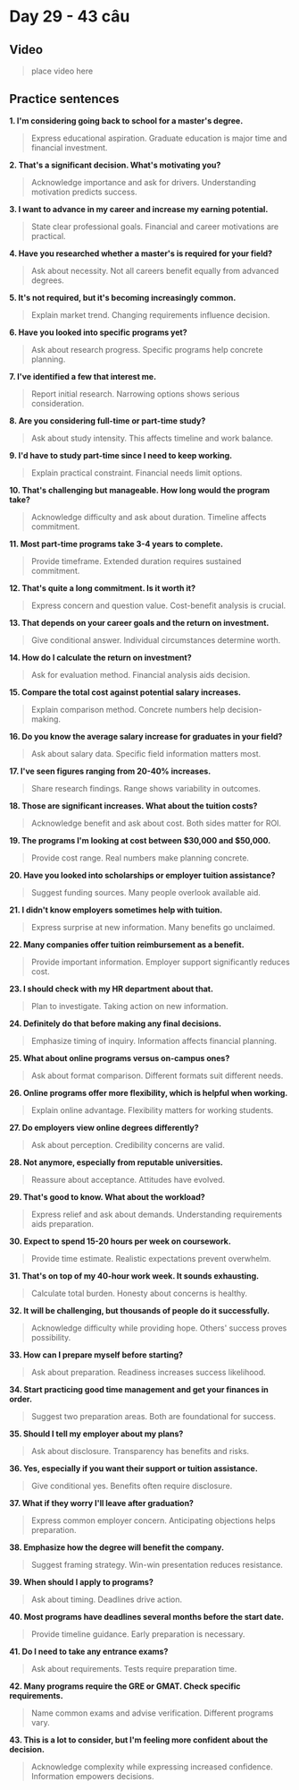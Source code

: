 # Day 29 - 43 câu

## Video
> place video here

## Practice sentences

**1. I'm considering going back to school for a master's degree.**
> Express educational aspiration. Graduate education is major time and financial investment.

**2. That's a significant decision. What's motivating you?**
> Acknowledge importance and ask for drivers. Understanding motivation predicts success.

**3. I want to advance in my career and increase my earning potential.**
> State clear professional goals. Financial and career motivations are practical.

**4. Have you researched whether a master's is required for your field?**
> Ask about necessity. Not all careers benefit equally from advanced degrees.

**5. It's not required, but it's becoming increasingly common.**
> Explain market trend. Changing requirements influence decision.

**6. Have you looked into specific programs yet?**
> Ask about research progress. Specific programs help concrete planning.

**7. I've identified a few that interest me.**
> Report initial research. Narrowing options shows serious consideration.

**8. Are you considering full-time or part-time study?**
> Ask about study intensity. This affects timeline and work balance.

**9. I'd have to study part-time since I need to keep working.**
> Explain practical constraint. Financial needs limit options.

**10. That's challenging but manageable. How long would the program take?**
> Acknowledge difficulty and ask about duration. Timeline affects commitment.

**11. Most part-time programs take 3-4 years to complete.**
> Provide timeframe. Extended duration requires sustained commitment.

**12. That's quite a long commitment. Is it worth it?**
> Express concern and question value. Cost-benefit analysis is crucial.

**13. That depends on your career goals and the return on investment.**
> Give conditional answer. Individual circumstances determine worth.

**14. How do I calculate the return on investment?**
> Ask for evaluation method. Financial analysis aids decision.

**15. Compare the total cost against potential salary increases.**
> Explain comparison method. Concrete numbers help decision-making.

**16. Do you know the average salary increase for graduates in your field?**
> Ask about salary data. Specific field information matters most.

**17. I've seen figures ranging from 20-40% increases.**
> Share research findings. Range shows variability in outcomes.

**18. Those are significant increases. What about the tuition costs?**
> Acknowledge benefit and ask about cost. Both sides matter for ROI.

**19. The programs I'm looking at cost between $30,000 and $50,000.**
> Provide cost range. Real numbers make planning concrete.

**20. Have you looked into scholarships or employer tuition assistance?**
> Suggest funding sources. Many people overlook available aid.

**21. I didn't know employers sometimes help with tuition.**
> Express surprise at new information. Many benefits go unclaimed.

**22. Many companies offer tuition reimbursement as a benefit.**
> Provide important information. Employer support significantly reduces cost.

**23. I should check with my HR department about that.**
> Plan to investigate. Taking action on new information.

**24. Definitely do that before making any final decisions.**
> Emphasize timing of inquiry. Information affects financial planning.

**25. What about online programs versus on-campus ones?**
> Ask about format comparison. Different formats suit different needs.

**26. Online programs offer more flexibility, which is helpful when working.**
> Explain online advantage. Flexibility matters for working students.

**27. Do employers view online degrees differently?**
> Ask about perception. Credibility concerns are valid.

**28. Not anymore, especially from reputable universities.**
> Reassure about acceptance. Attitudes have evolved.

**29. That's good to know. What about the workload?**
> Express relief and ask about demands. Understanding requirements aids preparation.

**30. Expect to spend 15-20 hours per week on coursework.**
> Provide time estimate. Realistic expectations prevent overwhelm.

**31. That's on top of my 40-hour work week. It sounds exhausting.**
> Calculate total burden. Honesty about concerns is healthy.

**32. It will be challenging, but thousands of people do it successfully.**
> Acknowledge difficulty while providing hope. Others' success proves possibility.

**33. How can I prepare myself before starting?**
> Ask about preparation. Readiness increases success likelihood.

**34. Start practicing good time management and get your finances in order.**
> Suggest two preparation areas. Both are foundational for success.

**35. Should I tell my employer about my plans?**
> Ask about disclosure. Transparency has benefits and risks.

**36. Yes, especially if you want their support or tuition assistance.**
> Give conditional yes. Benefits often require disclosure.

**37. What if they worry I'll leave after graduation?**
> Express common employer concern. Anticipating objections helps preparation.

**38. Emphasize how the degree will benefit the company.**
> Suggest framing strategy. Win-win presentation reduces resistance.

**39. When should I apply to programs?**
> Ask about timing. Deadlines drive action.

**40. Most programs have deadlines several months before the start date.**
> Provide timeline guidance. Early preparation is necessary.

**41. Do I need to take any entrance exams?**
> Ask about requirements. Tests require preparation time.

**42. Many programs require the GRE or GMAT. Check specific requirements.**
> Name common exams and advise verification. Different programs vary.

**43. This is a lot to consider, but I'm feeling more confident about the decision.**
> Acknowledge complexity while expressing increased confidence. Information empowers decisions.

